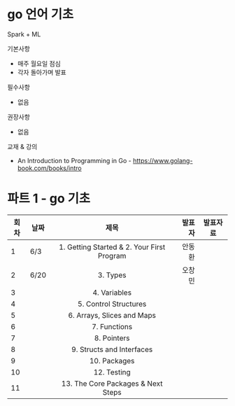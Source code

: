 # go 언어 기초 

Spark + ML

기본사항
* 매주 월요일 점심
* 각자 돌아가며 발표

필수사항
* 없음

권장사항
* 없음

교재 & 강의
* An Introduction to Programming in Go - https://www.golang-book.com/books/intro


# 파트 1 - go 기초
| 회차 | 날짜  | 제목                                                       | 발표자 |  발표자료      |
|------| ----- |:----------------------------------------------------------:| ------:|:-------------: |
|  1   |  6/3  | 1. Getting Started & 2. Your First Program                 | 안동환 |                |
|  2   |  6/20 | 3. Types                                                   | 오창민 |                |
|  3   |       | 4. Variables                                               |        |                |
|  4   |       | 5. Control Structures                                      |        |                |
|  5   |       | 6. Arrays, Slices and Maps                                 |        |                |
|  6   |       | 7. Functions                                               |        |                |
|  7   |       | 8. Pointers                                                |        |                |
|  8   |       | 9. Structs and Interfaces                                  |        |                |
|  9   |       | 10. Packages                                               |        |                |
|  10  |       | 12. Testing                                                |        |                |
|  11  |       | 13. The Core Packages & Next Steps                         |        |                |


